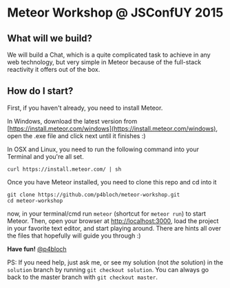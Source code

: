 Meteor Workshop @ JSConfUY 2015
================

What will we build?
-------------------
We will build a Chat, which is a quite complicated task to achieve in any web technology, but very simple in Meteor because of the full-stack reactivity it offers out of the box.

How do I start?
---------------

First, if you haven't already, you need to install Meteor.

In Windows, download the latest version from [https://install.meteor.com/windows](https://install.meteor.com/windows), open the .exe file and click next until it finishes :)

In OSX and Linux, you need to run the following command into your Terminal and you're all set.
~~~
curl https://install.meteor.com/ | sh
~~~

Once you have Meteor installed, you need to clone this repo and cd into it
~~~
git clone https://github.com/p4bloch/meteor-workshop.git
cd meteor-workshop
~~~

now, in your terminal/cmd run `meteor` (shortcut for `meteor run`) to start Meteor. Then, open your browser at [http://localhost:3000](http://localhost:3000), load the project in your favorite text editor, and start playing around. There are hints all over the files that hopefully will guide you through :)

 **Have fun!**
[@p4bloch](http://twitter.com/p4bloch)

PS: If you need help, just ask me, or see my solution (not *the* solution) in the `solution` branch by running `git checkout solution`. You can always go back to the master branch with `git checkout master`.
